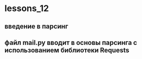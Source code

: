 # lessons_12
 ## введение в парсинг
 ## файл mail.py вводит в основы парсинга с использованием библиотеки Requests